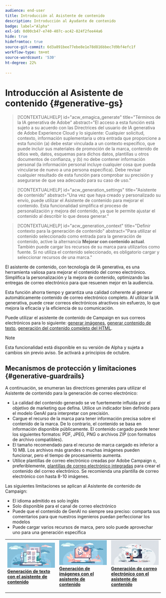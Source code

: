 ```yaml
---
audience: end-user
title: Introducción al Asistente de contenido
description: Introducción al Ayudante de contenido
badge: label="Alpha"
exl-id: 0d00cb47-e740-407c-ac42-824f2fee44a6
hide: true
hidefromtoc: true
source-git-commit: 6d3a891bee77ebe8e1e78d816bbec7d9bf4efc1f
workflow-type: tm+mt
source-wordcount: '530'
ht-degree: 22%

---
```


# Introducción al Asistente de contenido {#generative-gs}


>[!CONTEXTUALHELP]
>id="acw_emagica_generate"
>title="Términos de la IA generativa de Adobe"
>abstract="El acceso a esta función está sujeto a su acuerdo con las Directrices del usuario de IA generativa de Adobe Experience Cloud y lo siguiente: Cualquier solicitud, contexto, información suplementaria u otra entrada que proporcione a esta función (a) debe estar vinculada a un contexto específico, que puede incluir sus materiales de promoción de la marca, contenido de sitios web, datos, esquemas para dichos datos, plantillas u otros documentos de confianza, y (b) no debe contener información personal (la información personal incluye cualquier cosa que pueda vincularse de nuevo a una persona específica). Debe revisar cualquier resultado de esta función para comprobar su precisión y asegurarse de que sea adecuado para su caso de uso."

<!--
"
>additional-url="https://www.adobe.com/legal/licenses-terms/adobe-gen-ai-user-guidelines.html" text="Adobe Generative AI User Guidelines"
-->

>[!CONTEXTUALHELP]
>id="acw_generation_settings"
>title="Asistente de contenido"
>abstract="Una vez que haya creado y personalizado su envío, puede utilizar el Asistente de contenido para mejorar el contenido. Esta funcionalidad simplifica el proceso de personalización y mejora del contenido, ya que le permite ajustar el contenido al describir lo que desea generar."


>[!CONTEXTUALHELP]
>id="acw_generation_context"
>title="Definir contexto para la generación de contenido"
>abstract="Para utilizar el contenido seleccionado como entrada para la generación de contenido, active la alternancia **Mejorar con contenido actual**. También puede cargar los recursos de su marca para utilizarlos como fuente. Si no utiliza el contenido seleccionado, es obligatorio cargar y seleccionar recursos de una marca."

El asistente de contenido, con tecnología de IA generativa, es una herramienta valiosa para mejorar el contenido del correo electrónico. Simplifica la personalización y la mejora de contenido, optimizando las entregas de correo electrónico para que resuenen mejor en la audiencia.

Esta función ahorra tiempo y garantiza una calidad coherente al generar automáticamente contenido de correo electrónico completo. Al utilizar la IA generativa, puede crear correos electrónicos atractivos sin esfuerzo, lo que mejora la eficacia y la eficiencia de su comunicación.


Puede utilizar el asistente de contenido de Campaign en sus correos electrónicos para lo siguiente: [generar imágenes](generative-image.md), [generar contenido de texto](generative-content.md), [generación del contenido completo del HTML](generative-email.md).

>[!NOTE]
>
>Esta funcionalidad está disponible en su versión de Alpha y sujeta a cambios sin previo aviso. Se activará a principios de octubre.

## Mecanismos de protección y limitaciones {#generative-guardrails}

A continuación, se enumeran las directrices generales para utilizar el Asistente de contenido para la generación de correo electrónico:

* La calidad del contenido generado se ve fuertemente influida por el objetivo de marketing que defina. Utilice un indicador bien definido para el modelo GenAI para interpretar con precisión. 
* Cargue el recurso de la marca para tener información precisa sobre el contenido de la marca. De lo contrario, el contenido se basa en información disponible públicamente. El contenido cargado puede tener los siguientes formatos: PDF, JPEG, PNG o archivos ZIP (con formatos de archivo compatibles).
* El tamaño recomendado para el recurso de marca cargado es inferior a 10 MB. Los archivos más grandes o muchas imágenes pueden funcionar, pero el tiempo de procesamiento aumenta.
* Utilice plantillas de correo electrónico creadas por Adobe Campaign o, preferiblemente, [plantillas de correo electrónico integradas](../email/create-email-templates.md) para crear el contenido del correo electrónico. Se recomienda una plantilla de correo electrónico con hasta 8-10 imágenes.


Las siguientes limitaciones se aplican al Asistente de contenido de Campaign:

* El idioma admitido es solo inglés
* Solo disponible para el canal de correo electrónico
* Puede que el contenido de GenAI no siempre sea preciso: comparta sus comentarios para que nuestros ingenieros puedan perfeccionar los modelos
* Puede cargar varios recursos de marca, pero solo puede aprovechar uno para una generación específica



<table style="table-layout:fixed"><tr style="border: 0;">
<td>
<a href="generative-content.md">
<img alt="Generación de texto" src="assets/do-not-localize/text-genai.jpeg">
</a>
<div>
<a href="generative-content.md"><strong>Generación de texto con el asistente de contenido</strong></a>
</div>
<p>
</td>
<td>
<a href="generative-image.md">
<img alt="Generación de imágenes" src="assets/do-not-localize/image-genai.jpeg">
</a>
<div><a href="generative-image.md"><strong>Generación de imágenes con el asistente de contenido</strong>
</div>
<p>
</td>
<td>
<a href="generative-email.md">
<img alt="Generación de correo electrónico" src="assets/do-not-localize/email-genai.jpeg">
</a>
<div>
<a href="generative-email.md"><strong>Generación de correo electrónico con el asistente de contenido</strong></a>
</div>
<p></td>
</tr></table>
